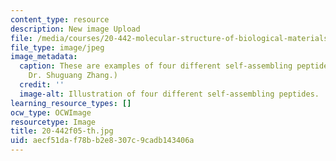 ```yaml
---
content_type: resource
description: New image Upload
file: /media/courses/20-442-molecular-structure-of-biological-materials-be-442-fall-2005/aecf51daf78bb2e8307c9cadb143406a_20-442f05-th.jpg
file_type: image/jpeg
image_metadata:
  caption: These are examples of four different self-assembling peptides. (Image by
    Dr. Shuguang Zhang.)
  credit: ''
  image-alt: Illustration of four different self-assembling peptides.
learning_resource_types: []
ocw_type: OCWImage
resourcetype: Image
title: 20-442f05-th.jpg
uid: aecf51da-f78b-b2e8-307c-9cadb143406a
---
```

